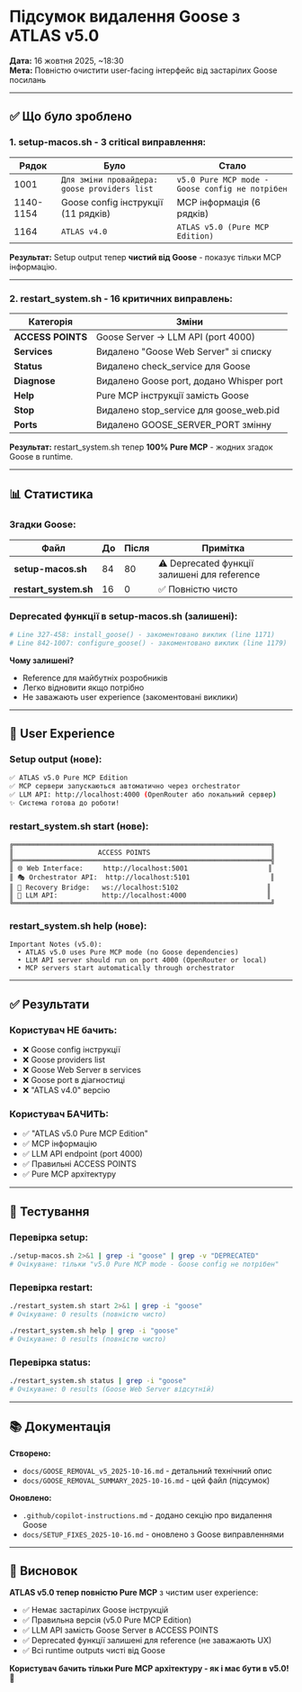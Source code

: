 # Підсумок видалення Goose з ATLAS v5.0

**Дата:** 16 жовтня 2025, ~18:30  
**Мета:** Повністю очистити user-facing інтерфейс від застарілих Goose посилань

---

## ✅ Що було зроблено

### 1. **setup-macos.sh** - 3 critical виправлення:

| Рядок     | Було                                         | Стало                                           |
| --------- | -------------------------------------------- | ----------------------------------------------- |
| 1001      | `Для зміни провайдера: goose providers list` | `v5.0 Pure MCP mode - Goose config не потрібен` |
| 1140-1154 | Goose config інструкції (11 рядків)          | MCP інформація (6 рядків)                       |
| 1164      | `ATLAS v4.0`                                 | `ATLAS v5.0 (Pure MCP Edition)`                 |

**Результат:** Setup output тепер **чистий від Goose** - показує тільки MCP інформацію.

---

### 2. **restart_system.sh** - 16 критичних виправлень:

| Категорія         | Зміни                                    |
| ----------------- | ---------------------------------------- |
| **ACCESS POINTS** | Goose Server → LLM API (port 4000)       |
| **Services**      | Видалено "Goose Web Server" зі списку    |
| **Status**        | Видалено check_service для Goose         |
| **Diagnose**      | Видалено Goose port, додано Whisper port |
| **Help**          | Pure MCP інструкції замість Goose        |
| **Stop**          | Видалено stop_service для goose_web.pid  |
| **Ports**         | Видалено GOOSE_SERVER_PORT змінну        |

**Результат:** restart_system.sh тепер **100% Pure MCP** - жодних згадок Goose в runtime.

---

## 📊 Статистика

### Згадки Goose:

| Файл                  | До  | Після | Примітка                                    |
| --------------------- | --- | ----- | ------------------------------------------- |
| **setup-macos.sh**    | 84  | 80    | ⚠️ Deprecated функції залишені для reference |
| **restart_system.sh** | 16  | 0     | ✅ Повністю чисто                            |

### Deprecated функції в setup-macos.sh (залишені):
```bash
# Line 327-458: install_goose() - закоментовано виклик (line 1171)
# Line 842-1007: configure_goose() - закоментовано виклик (line 1179)
```

**Чому залишені?**
- Reference для майбутніх розробників
- Легко відновити якщо потрібно
- Не заважають user experience (закоментовані виклики)

---

## 🎯 User Experience

### Setup output (нове):
```bash
✅ ATLAS v5.0 Pure MCP Edition
✅ MCP сервери запускаються автоматично через orchestrator
✅ LLM API: http://localhost:4000 (OpenRouter або локальний сервер)
✨ Система готова до роботи!
```

### restart_system.sh start (нове):
```
╔════════════════════════════════════════════════════════════════╗
║                     ACCESS POINTS                              ║
╠════════════════════════════════════════════════════════════════╣
║ 🌐 Web Interface:     http://localhost:5001                    ║
║ 🎭 Orchestrator API:  http://localhost:5101                    ║
║ 🔧 Recovery Bridge:   ws://localhost:5102                      ║
║ 🤖 LLM API:           http://localhost:4000                    ║
╚════════════════════════════════════════════════════════════════╝
```

### restart_system.sh help (нове):
```
Important Notes (v5.0):
  • ATLAS v5.0 uses Pure MCP mode (no Goose dependencies)
  • LLM API server should run on port 4000 (OpenRouter or local)
  • MCP servers start automatically through orchestrator
```

---

## ✅ Результати

### Користувач НЕ бачить:
- ❌ Goose config інструкції
- ❌ Goose providers list
- ❌ Goose Web Server в services
- ❌ Goose port в діагностиці
- ❌ "ATLAS v4.0" версію

### Користувач БАЧИТЬ:
- ✅ "ATLAS v5.0 Pure MCP Edition"
- ✅ MCP інформацію
- ✅ LLM API endpoint (port 4000)
- ✅ Правильні ACCESS POINTS
- ✅ Pure MCP архітектуру

---

## 🧪 Тестування

### Перевірка setup:
```bash
./setup-macos.sh 2>&1 | grep -i "goose" | grep -v "DEPRECATED"
# Очікуване: тільки "v5.0 Pure MCP mode - Goose config не потрібен"
```

### Перевірка restart:
```bash
./restart_system.sh start 2>&1 | grep -i "goose"
# Очікуване: 0 results (повністю чисто)

./restart_system.sh help | grep -i "goose"
# Очікуване: 0 results (повністю чисто)
```

### Перевірка status:
```bash
./restart_system.sh status | grep -i "goose"
# Очікуване: 0 results (Goose Web Server відсутній)
```

---

## 📚 Документація

**Створено:**
- `docs/GOOSE_REMOVAL_v5_2025-10-16.md` - детальний технічний опис
- `docs/GOOSE_REMOVAL_SUMMARY_2025-10-16.md` - цей файл (підсумок)

**Оновлено:**
- `.github/copilot-instructions.md` - додано секцію про видалення Goose
- `docs/SETUP_FIXES_2025-10-16.md` - оновлено з Goose виправленнями

---

## 🎉 Висновок

**ATLAS v5.0 тепер повністю Pure MCP** з чистим user experience:
- ✅ Немає застарілих Goose інструкцій
- ✅ Правильна версія (v5.0 Pure MCP Edition)
- ✅ LLM API замість Goose Server в ACCESS POINTS
- ✅ Deprecated функції залишені для reference (не заважають UX)
- ✅ Всі runtime outputs чисті від Goose

**Користувач бачить тільки Pure MCP архітектуру - як і має бути в v5.0! 🚀**

